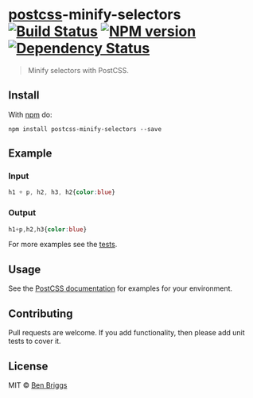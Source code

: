 # [postcss][postcss]-minify-selectors [![Build Status](https://travis-ci.org/ben-eb/postcss-minify-selectors.svg?branch=master)][ci] [![NPM version](https://badge.fury.io/js/postcss-minify-selectors.svg)][npm] [![Dependency Status](https://gemnasium.com/ben-eb/postcss-minify-selectors.svg)][deps]

> Minify selectors with PostCSS.

## Install

With [npm](https://www.npmjs.com/package/postcss-minify-selectors) do:

```
npm install postcss-minify-selectors --save
```

## Example

### Input

```css
h1 + p, h2, h3, h2{color:blue}
```

### Output

```css
h1+p,h2,h3{color:blue}
```

For more examples see the [tests](index.js).

## Usage

See the [PostCSS documentation](https://github.com/postcss/postcss#usage) for
examples for your environment.

## Contributing

Pull requests are welcome. If you add functionality, then please add unit tests
to cover it.

## License

MIT © [Ben Briggs](http://beneb.info)

[ci]:      https://travis-ci.org/ben-eb/postcss-minify-selectors
[deps]:    https://gemnasium.com/ben-eb/postcss-minify-selectors
[npm]:     http://badge.fury.io/js/postcss-minify-selectors
[postcss]: https://github.com/postcss/postcss
